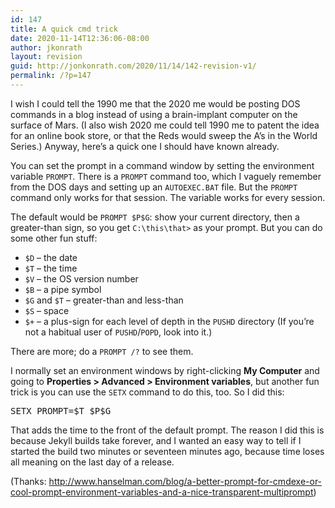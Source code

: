 ```yaml
---
id: 147
title: A quick cmd trick
date: 2020-11-14T12:36:06-08:00
author: jkonrath
layout: revision
guid: http://jonkonrath.com/2020/11/14/142-revision-v1/
permalink: /?p=147
---
```

I wish I could tell the 1990 me that the 2020 me would be posting DOS commands in a blog instead of using a brain-implant computer on the surface of Mars. (I also wish 2020 me could tell 1990 me to patent the idea for an online book store, or that the Reds would sweep the A&#8217;s in the World Series.) Anyway, here&#8217;s a quick one I should have known already.

You can set the prompt in a command window by setting the environment variable `PROMPT`. There is a `PROMPT` command too, which I vaguely remember from the DOS days and setting up an `AUTOEXEC.BAT` file. But the `PROMPT` command only works for that session. The variable works for every session.

The default would be `PROMPT $P$G`: show your current directory, then a greater-than sign, so you get `C:\this\that>` as your prompt. But you can do some other fun stuff:

  * `$D` &#8211; the date
  * `$T` &#8211; the time
  * `$V` &#8211; the OS version number
  * `$B` &#8211; a pipe symbol
  * `$G` and `$T` &#8211; greater-than and less-than
  * `$S` &#8211; space
  * `$+` &#8211; a plus-sign for each level of depth in the `PUSHD` directory (If you&#8217;re not a habitual user of `PUSHD`/`POPD`, look into it.)

There are more; do a `PROMPT /?` to see them.

I normally set an environment windows by right-clicking **My Computer** and going to **Properties > Advanced > Environment variables**, but another fun trick is you can use the `SETX` command to do this, too. So I did this:

<pre>SETX PROMPT=$T $P$G</pre>

That adds the time to the front of the default prompt. The reason I did this is because Jekyll builds take forever, and I wanted an easy way to tell if I started the build two minutes or seventeen minutes ago, because time loses all meaning on the last day of a release.

(Thanks: <a href="http://www.hanselman.com/blog/a-better-prompt-for-cmdexe-or-cool-prompt-environment-variables-and-a-nice-transparent-multiprompt" target="_blank" rel="noopener noreferrer">http://www.hanselman.com/blog/a-better-prompt-for-cmdexe-or-cool-prompt-environment-variables-and-a-nice-transparent-multiprompt</a>)

&nbsp;